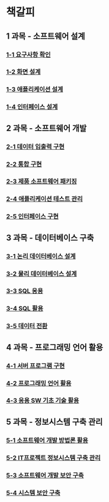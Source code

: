 # 책갈피

## 1 과목 - 소프트웨어 설계
### [1-1 요구사항 확인](./1-1_요구사항확인.md)
### [1-2 화면 설계]()
### [1-3 애플리케이션 설계]()
### [1-4 인터페이스 설계]()
## 2 과목 - 소프트웨어 개발
### [2-1 데이터 입출력 구현]()
### [2-2 통합 구현]()
### [2-3 제품 소프트웨어 패키징]()
### [2-4 애플리케이션 테스트 관리]()
### [2-5 인터페이스 구현]()
## 3 과목 - 데이터베이스 구축
### [3-1 논리 데이터베이스 설계]()
### [3-2 물리 데이터베이스 설계]()
### [3-3 SQL 응용]()
### [3-4 SQL 활용]()
### [3-5 데이터 전환]()
## 4 과목 - 프로그래밍 언어 활용
### [4-1 서버 프로그램 구현]()
### [4-2 프로그래밍 언어 활용]()
### [4-3 응용 SW 기초 기술 활용]()
## 5 과목 - 정보시스템 구축 관리
### [5-1 소프트웨어 개발 방법론 활용]()
### [5-2 IT프로젝트 정보시스템 구축 관리]()
### [5-3 소프트웨어 개발 보안 구축]()
### [5-4 시스템 보안 구축]()
